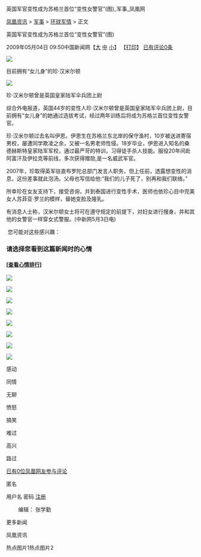 英国军官变性成为苏格兰首位“变性女警官”(图)\_军事\_凤凰网

[凤凰资讯](http://news.ifeng.com/) > [军事](http://news.ifeng.com/mil/) > [环球军情](http://news.ifeng.com/mil/3/) > 正文

英国军官变性成为苏格兰首位“变性女警官”(图)

2009年05月04日 09:50中国新闻网【[大](javascript:zoomDoc\(16\);) [中](javascript:zoomDoc\(14\);) [小](javascript:zoomDoc\(12\);)】 【[打印](#)】 [已有评论0条](javascript:void\(0\);)

![](http://img.ifeng.com/hres/200905/04/09/a94e465c76afb0fa7ab432213592f0ac.jpg)

目前拥有“女儿身”的珍·汉米尔顿

![](http://img.ifeng.com/hres/200905/04/09/913a863f7125b5ce5d05624508a14ecd.jpg)

珍·汉米尔顿曾是英国皇家陆军伞兵团上尉

综合外电报道，英国44岁的变性人珍·汉米尔顿曾是英国皇家陆军伞兵团上尉，目前拥有“女儿身”的她通过选拔考试，经过两年训练后将成为苏格兰首位变性女警官。

珍·汉米尔顿过去名叫伊恩。伊恩生在苏格兰东北岸的保守渔村，10岁被送进寄宿男校，屡遭同学欺凌之余，又被一名男老师性侵。18岁毕业，伊恩进入知名的桑德赫斯特皇家陆军军校，通过最严苛的特训，习得徒手杀人技能。服役20年间赴阿富汗及伊拉克等前线，多次获得赠勋,是一名威武军官。

2007年，珍取得英军驻直布罗陀总部门发言人职务，但上任前，透露想变性的消息，这份差事就此泡汤。父母也写信给他:“我们的儿子死了，别再和我们联络。”

所幸珍在女友支持下，接受咨询，并到泰国进行变性手术，医师也依珍心目中完美女人苏菲亚·罗兰的模样，替她变脸及隆乳。

有消息人士称，汉米尔顿女士将可在遵守规定的前提下，对妇女进行搜身，并和其他的女警官一样穿女式警服。(中新网5月3日电)

 您可能对这些感兴趣：

### 请选择您看到这篇新闻时的心情

#### \[[查看心情排行](http://cmt.ifeng.com/leaveword/mood/mood_rank.jsp)\]

![](http://img.ifeng.com/tres/appres/images/mood/motion_01.gif)

![](http://img.ifeng.com/tres/appres/images/mood/motion_02.gif)

![](http://img.ifeng.com/tres/appres/images/mood/motion_03.gif)

![](http://img.ifeng.com/tres/appres/images/mood/motion_04.gif)

![](http://img.ifeng.com/tres/appres/images/mood/motion_05.gif)

![](http://img.ifeng.com/tres/appres/images/mood/motion_06.gif)

![](http://img.ifeng.com/tres/appres/images/mood/motion_07.gif)

![](http://img.ifeng.com/tres/appres/images/mood/motion_08.gif)

感动

同情

无聊

愤怒

搞笑

难过

高兴

路过

[已有0位凤凰网友参与评论](javascript:void\(0\);)   

匿名

用户名 密码 [注册](http://uc.ifeng.com/up/registerStep1.html)

　　 编辑： 张学勤

更多新闻

凤凰资讯

热点图片1热点图片2